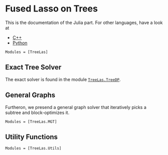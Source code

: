 Fused Lasso on Trees
==================

This is the documentation of the Julia part.
For other languages, have a look at
- [C++](../cxx/index.html)
- [Python](../python/index.html)


```@autodocs
Modules = [TreeLas]
```

Exact Tree Solver
----------------

The exact solver is found in the module [`TreeLas.TreeDP`](@ref).


General Graphs
--------------

Furtheron, we presend a general graph solver that iteratively picks a subtree and block-optimizes it.
```@autodocs
Modules = [TreeLas.MGT]
```


Utility Functions
----------------

```@autodocs
Modules = [TreeLas.Utils]
```
